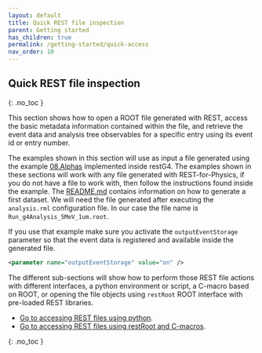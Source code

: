 ```yaml
---
layout: default
title: Quick REST file inspection
parent: Getting started
has_children: true
permalink: /getting-started/quick-access
nav_order: 10
---
```


## Quick REST file inspection
{: .no_toc }

This section shows how to open a ROOT file generated with REST, access the basic metadata information contained within the file, and retrieve the event data and analysis tree observables for a specific entry using its event id or entry number.

The examples shown in this section will use as input a file generated using the example [08.Alphas](https://github.com/rest-for-physics/restG4/tree/master/examples/08.Alphas) implemented inside restG4. The examples shown in these sections will work with any file generated with REST-for-Physics, if you do not have a file to work with, then follow the instructions found inside the example. The [README.md](https://github.com/rest-for-physics/restG4/tree/master/examples/08.Alphas/README.md) contains information on how to generate a first dataset. We will need the file generated after executing the `analysis.rml` configuration file. In our case the file name is `Run_g4Analysis_5MeV_1um.root`.

If you use that example make sure you activate the `outputEventStorage` parameter so that the event data is registered and available inside the generated file.

```xml
<parameter name="outputEventStorage" value="on" />
```

The different sub-sections will show how to perform those REST file actions with different interfaces, a python environment or script, a C-macro based on ROOT, or opening the file objects using `restRoot` ROOT interface with pre-loaded REST libraries.

- [Go to accessing REST files using python](quick-data-inspection-pyROOT.md).
- [Go to accessing REST files using restRoot and C-macros](quick-data-inspection-restRoot.md).

{: .no_toc }
